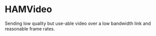 # HAMVideo

Sending low quality but use-able video over a low bandwidth link and reasonable frame rates.
